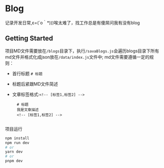 # Blog

记录开发日常,ε=(´ο｀*)))唉太难了，找工作总是有傻屌问我有没有blog
<!-- [吐槽] -->
## Getting Started

项目MD文件需要放在`/blogs`目录下，执行`/savaBlogs.js`会遍历blogs目录下所有md文件并格式化成json放在`/data/index.js`文件中;
md文件需要遵循一定的规则：
* 首行标题 `# 标题`
* 标题后紧跟MD文件简述 
* 文章标签格式:`<!-- [标签1,标签2] -->`

  ```
    # 标题
    我是文章描述
    <!-- [标签1,标签2] -->
    
  ```
项目运行
```bash
npm install
npm run dev
# or
yarn dev
# or
pnpm dev
```
